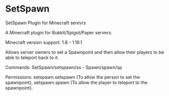 # SetSpawn
SetSpawn Plugin for Minecraft serevrs

A Minecraft plugin for Bukkit/Spigot/Paper servers.

Minecraft version support: 1.8 - 1.19.1

Allows server owners to set a Spawnpoint and then allow their players to be able to teleport back to it.

Commands: SetSpawn/setspawn/ss - Spawn/spawn/sp

Permissions: setspawn.setspawn (To allow the person to set the spawnpoint), setspawn.spawn (To allow the player to teleport to the spawnpoint).

